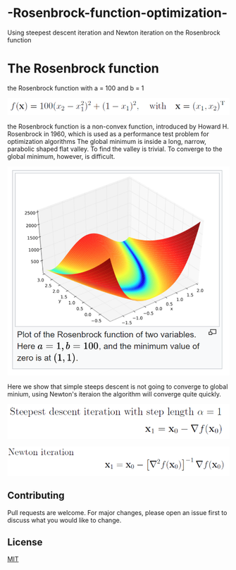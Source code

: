 # -Rosenbrock-function-optimization-
Using steepest descent iteration and Newton iteration on the Rosenbrock function

# The Rosenbrock function

the Rosenbrock function with a = 100 and b = 1

![](img/fucntion.PNG)

the Rosenbrock function is a non-convex function, introduced by Howard H. Rosenbrock in 1960, which is used as a performance test problem for optimization algorithms
The global minimum is inside a long, narrow, parabolic shaped flat valley. To find the valley is trivial. To converge to the global minimum, however, is difficult.

![](img/rosenbrock%203d.PNG)

Here we show that simple steeps descent is not going to converge to global minium, using Newton's iteraion the algorithm will converge quite quickly.




![](img/steeps.PNG)


![](img/newt.PNG)


## Contributing
Pull requests are welcome. For major changes, please open an issue first to discuss what you would like to change.


## License
[MIT](https://choosealicense.com/licenses/mit/)
